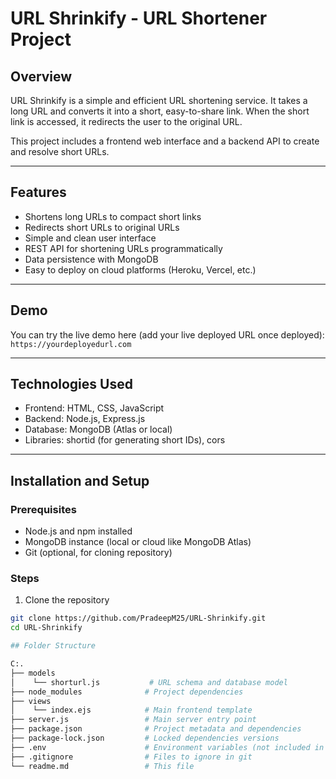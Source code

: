 # URL Shrinkify - URL Shortener Project

## Overview
URL Shrinkify is a simple and efficient URL shortening service. It takes a long URL and converts it into a short, easy-to-share link. When the short link is accessed, it redirects the user to the original URL.

This project includes a frontend web interface and a backend API to create and resolve short URLs.

---

## Features

- Shortens long URLs to compact short links
- Redirects short URLs to original URLs
- Simple and clean user interface
- REST API for shortening URLs programmatically
- Data persistence with MongoDB
- Easy to deploy on cloud platforms (Heroku, Vercel, etc.)

---

## Demo

You can try the live demo here (add your live deployed URL once deployed):  
`https://yourdeployedurl.com`

---

## Technologies Used

- Frontend: HTML, CSS, JavaScript
- Backend: Node.js, Express.js
- Database: MongoDB (Atlas or local)
- Libraries: shortid (for generating short IDs), cors

---

## Installation and Setup

### Prerequisites

- Node.js and npm installed
- MongoDB instance (local or cloud like MongoDB Atlas)
- Git (optional, for cloning repository)

### Steps

1. Clone the repository  
```bash
git clone https://github.com/PradeepM25/URL-Shrinkify.git
cd URL-Shrinkify

## Folder Structure

C:.
├── models
│    └── shorturl.js           # URL schema and database model
├── node_modules              # Project dependencies
├── views
│    └── index.ejs            # Main frontend template
├── server.js                 # Main server entry point
├── package.json              # Project metadata and dependencies
├── package-lock.json         # Locked dependencies versions
├── .env                      # Environment variables (not included in repo)
├── .gitignore                # Files to ignore in git
└── readme.md                 # This file

